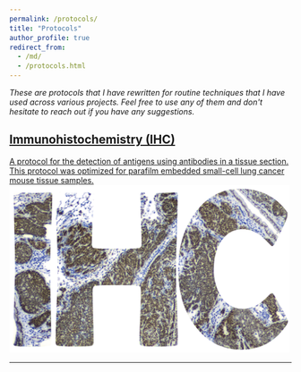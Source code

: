 ```yaml
---
permalink: /protocols/
title: "Protocols"
author_profile: true
redirect_from:
  - /md/
  - /protocols.html
---
```

<em>These are protocols that I have rewritten for routine techniques that I have used across various projects. Feel free to use any of them and don't hesitate to reach out if you have any suggestions.</em>

<h2><a href="https://github.com/davidkastner" target="_blank">Immunohistochemistry (IHC)</a></h2>
<a href="https://github.com/davidkastner" target="_blank">
A protocol for the detection of antigens using antibodies in a tissue section. This protocol was optimized for parafilm embedded small-cell lung cancer mouse tissue samples.<br/>
<img src='/images/IHC.png' width='500' height='300'>
</a> 
<hr class="styled-hr" style="width:100%;">
